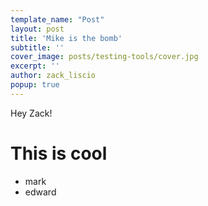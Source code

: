 ```yaml
---
template_name: "Post"
layout: post
title: 'Mike is the bomb'
subtitle: ''
cover_image: posts/testing-tools/cover.jpg
excerpt: ''
author: zack_liscio
popup: true
---
```


Hey Zack!

# This is cool

* mark
* edward